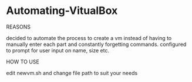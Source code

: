 # Automating-VitualBox

REASONS

decided to automate the process to create a vm instead of having to manually enter each part and constantly forgetting commands.
configured to prompt for user input on name, size etc.


HOW TO USE

edit newvm.sh and change file path to suit your needs
